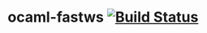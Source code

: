 # ocaml-fastws [![Build Status](https://api.travis-ci.com/deepmarker/ocaml-fastws.svg?branch=master)](https://travis-ci.com/github/deepmarker/ocaml-fastws)
